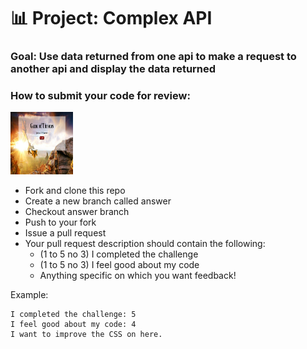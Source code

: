 # 📊 Project: Complex API

### Goal: Use data returned from one api to make a request to another api and display the data returned

### How to submit your code for review:


<img src="/img/screenshot.PNG" alt="GameOfThrones" style="height: 100px; width:100px;"/>

- Fork and clone this repo
- Create a new branch called answer
- Checkout answer branch
- Push to your fork
- Issue a pull request
- Your pull request description should contain the following:
  - (1 to 5 no 3) I completed the challenge
  - (1 to 5 no 3) I feel good about my code
  - Anything specific on which you want feedback!

Example:
```
I completed the challenge: 5
I feel good about my code: 4
I want to improve the CSS on here.
```
